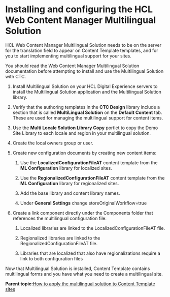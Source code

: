 # Installing and configuring the HCL Web Content Manager Multilingual Solution 

HCL Web Content Manager Multilingual Solution needs to be on the server for the translation field to appear on Content Template templates, and for you to start implementing multilingual support for your sites.

You should read the Web Content Manager Multilingual Solution documentation before attempting to install and use the Multilingual Solution with CTC.

1.  Install Multilingual Solution on your HCL Digital Experience servers to install the Multilingual Solution application and the Multilingual Solution library.

2.  Verify that the authoring templates in the **CTC Design** library include a section that is called **MultiLingual Solution** on the **Default Content** tab. These are used for managing the multilingual support for content items.

3.  Use the **Multi Locale Solution Library Copy** portlet to copy the Demo Site Library to each locale and region in your multilingual solution.

4.  Create the local owners group or user.

5.  Create new configuration documents by creating new content items:

    1.  Use the **LocalizedConfigurationFileAT** content template from the **ML Configuration** library for localized sites.

    2.  Use the **RegionalizedConfigurationFileAT** content template from the **ML Configuration** library for regionalized sites.

    3.  Add the base library and content library names.

    4.  Under **General Settings** change storeOriginalWorkflow=true

6.  Create a link component directly under the Components folder that references the multilingual configuration file:

    1.  Localized libraries are linked to the LocalizedConfigurationFileAT file.

    2.  Regionalized libraries are linked to the RegionalizedConfigurationFileAT file.

    3.  Libraries that are localized that also have regionalizations require a link to both configuration files


Now that Multilingual Solution is installed, Content Template contains multilingual forms and you have what you need to create a multilingual site.

**Parent topic:**[How to apply the multilingual solution to Content Template sites ](../ctc/ctc_deploy_locale.md)

